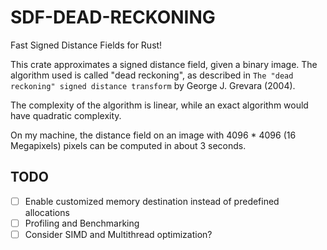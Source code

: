 # SDF-DEAD-RECKONING

Fast Signed Distance Fields for Rust!

This crate approximates a signed
distance field, given a binary image. 
The algorithm used is called "dead reckoning", 
as described in `The "dead reckoning" signed distance transform`
by George J. Grevara (2004). 

The complexity of the algorithm
is linear, while an exact algorithm
would have quadratic complexity.

On my machine, the distance field on an image with
4096 * 4096 (16 Megapixels) pixels can be computed in about 3 seconds.



## TODO
- [ ] Enable customized memory destination 
      instead of predefined allocations
- [ ] Profiling and Benchmarking
- [ ] Consider SIMD and Multithread optimization?